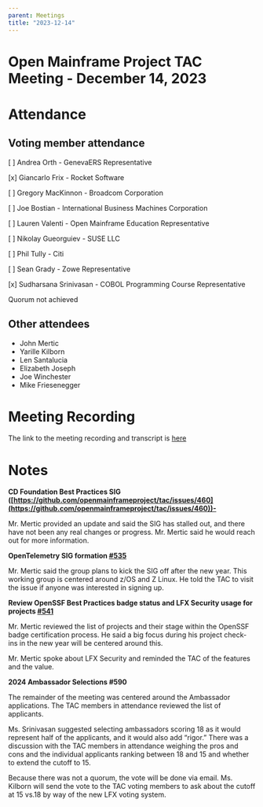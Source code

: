 ```yaml
---
parent: Meetings
title: "2023-12-14"
---
```


# Open Mainframe Project TAC Meeting - December 14, 2023

# Attendance

## Voting member attendance
 [ ] Andrea Orth - GenevaERS Representative

 [x] Giancarlo Frix - Rocket Software

 [ ] Gregory MacKinnon - Broadcom Corporation

 [ ] Joe Bostian - International Business Machines Corporation

  [ ] Lauren Valenti - Open Mainframe Education Representative

 [ ] Nikolay Gueorguiev - SUSE LLC

 [ ] Phil  Tully - Citi

 [ ] Sean Grady - Zowe Representative

 [x] Sudharsana Srinivasan - COBOL Programming Course Representative

Quorum not achieved

## Other attendees



* John Mertic
* Yarille Kilborn
* Len Santalucia
* Elizabeth Joseph
* Joe Winchester
* Mike Friesenegger

# Meeting Recording

The link to the meeting recording and transcript is [here](https://zoom.us/rec/share/9qV8xCrbdLor5IDZPmua1NnjrcJgcavLfXQKHCGyNMpCYphDhWFiG1-NV2lCYX56.7y67Sks0BYswgQzJ)

# Notes


  **CD Foundation Best Practices SIG ([https://github.com/openmainframeproject/tac/issues/460](https://github.com/openmainframeproject/tac/issues/460))-** 

Mr. Mertic provided an update and said the SIG has stalled out, and there have not been any real changes or progress. Mr. Mertic said he would reach out for more information. 

**OpenTelemetry SIG formation [#535]([https://github.com/openmainframeproject/tac/issues/535](https://github.com/openmainframeproject/tac/issues/535))**

Mr. Mertic said the group plans to kick the SIG off after the new year. This working group is centered around z/OS and Z Linux. He told the TAC to visit the issue if anyone was interested in signing up.

**Review OpenSSF Best Practices badge status and LFX Security usage for projects [#541]([https://github.com/openmainframeproject/tac/issues/541](https://github.com/openmainframeproject/tac/issues/541))**

Mr. Mertic reviewed the list of projects and their stage within the OpenSSF badge certification process. He said a big focus during his project check-ins in the new year will be centered around this.

Mr. Mertic spoke about LFX Security and reminded the TAC of the features and the value. 

**2024 Ambassador Selections #590** 

The remainder of the meeting was centered around the Ambassador applications. The TAC members in attendance reviewed the list of applicants.

Ms. Srinivasan suggested selecting ambassadors scoring 18 as it would represent half of the applicants, and it would also add  “rigor.”  There was a discussion with the TAC members in attendance weighing the pros and cons and the individual applicants ranking between 18 and 15 and whether to extend the cutoff to 15.

Because there was not a quorum, the vote will be done via email. Ms. Kilborn will send the vote to the TAC voting members to ask about the cutoff at 15 vs.18 by way of the new LFX voting system.
